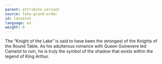 ```yaml
---
parent: attribute.servant
source: fate-grand-order
id: lancelot
language: en
weight: 0
---
```


The “Knight of the Lake” is said to have been the strongest of the Knights of the Round Table.
As his adulterous romance with Queen Guinevere led Camelot to ruin, he is truly the symbol of the shadow that exists within the legend of King Arthur.

